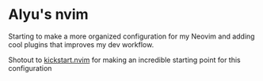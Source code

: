 # Alyu's nvim

Starting to make a more organized configuration for my Neovim and adding cool plugins that improves my
 dev workflow.

Shotout to [kickstart.nvim](https://github.com/nvim-lua/kickstart.nvim) for making an incredible starting point for this configuration
